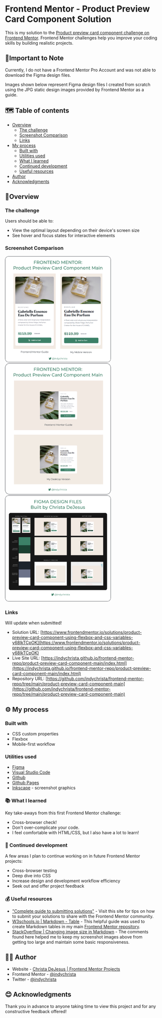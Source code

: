 # Frontend Mentor - Product Preview Card Component Solution

This is my solution to the [Product preview card component challenge on Frontend Mentor](https://www.frontendmentor.io/challenges/product-preview-card-component-GO7UmttRfa). Frontend Mentor challenges help you improve your coding skills by building realistic projects. 

## 📝Important to Note

Currently, I do not have a Frontend Mentor Pro Account and was not able to download the Figma design files. 

Images shown below represent Figma design files I created from scratch using the JPG static design images provided by Frontend Mentor as a guide.

## 🗺️ Table of contents

- [Overview](#overview)
  - [The challenge](#the-challenge)
  - [Screenshot Comparison](#screenshot-comparison)
  - [Links](#links)
- [My process](#my-process)
  - [Built with](#built-with)
  - [Utilities used](#utilities-used)
  - [What I learned](#what-i-learned)
  - [Continued development](#continued-development)
  - [Useful resources](#useful-resources)
- [Author](#author)
- [Acknowledgments](#acknowledgments)


## 🧭Overview

### The challenge

Users should be able to:

- View the optimal layout depending on their device's screen size
- See hover and focus states for interactive elements

### Screenshot Comparison

<img src="./images/ppccm-mobile-comp-wht.png" width="350">

<img src="./images/ppccm-dsktp-comp-wht.png" width="350">

<img src="./images/ppccm-figma-screenshot.png" width="350">


### Links

Will update when submitted!

- Solution URL: [https://www.frontendmentor.io/solutions/product-preview-card-component-using-flexbox-and-css-variables-y68lkTCpOK](https://www.frontendmentor.io/solutions/product-preview-card-component-using-flexbox-and-css-variables-y68lkTCpOK)
- Live Site URL: [https://indychrista.github.io/frontend-mentor-repo/product-preview-card-component-main/index.html](https://indychrista.github.io/frontend-mentor-repo/product-preview-card-component-main/index.html)
- Repository URL: [https://github.com/indychrista/frontend-mentor-repo/tree/main/product-preview-card-component-main](https://github.com/indychrista/frontend-mentor-repo/tree/main/product-preview-card-component-main)

## ⚙️ My process

### Built with

- CSS custom properties
- Flexbox
- Mobile-first workflow

### Utilities used
  
- [Figma](https://www.figma.com) 
- [Visual Studio Code](https://code.visualstudio.com)
- [Github](https://github.com)
- [Github Pages](https://https://pages.github.com/)
- [Inkscape](https://inkscape.org) - screenshot graphics

### 📚 What I learned 

Key take-aways from this first Frontend Mentor challenge:
 * Cross-browser check!
 * Don't over-complicate your code.
 * I feel comfortable with HTML/CSS, but I also have a lot to learn!

### 🚀 Continued development 

A few areas I plan to continue working on in future Frontend Mentor projects:

- Cross-browser testing
- Deep dive into CSS
- Increase design and development workflow efficiency
- Seek out and offer project feedback

### 💰 Useful resources 

- ["Complete guide to submitting solutions"](https://medium.com/frontend-mentor/a-complete-guide-to-submitting-solutions-on-frontend-mentor-ac6384162248) - Visit this site for tips on how to submit your solutions to share with the Frontend Mentor community.
- [W3schools.io | Markdown - Table](https://www.w3schools.io/file/markdown-table/) - This helpful guide was used to create Markdown tables in my main [Frontend Mentor repository](../README.md).
- [StackOverflow | Changing image size in Markdown](https://stackoverflow/questions/14675913/changing-image-size-in-markdown) - The comments found here helped me to keep my screenshot images above from getting too large and maintain some basic responsiveness.

## 👩‍💻 Author 

- Website - [Christa DeJesus | Frontend Mentor Projects](https://indychrista.github.io/frontend-mentor-repo/)
- Frontend Mentor - [@indychrista](https://www.frontendmentor.io/profile/indychrista)
- Twitter - [@indychrista](https://www.twitter.com/indychrista)

## 😊 Acknowledgments 

Thank you in advance to anyone taking time to view this project and for any constructive feedback offered! 